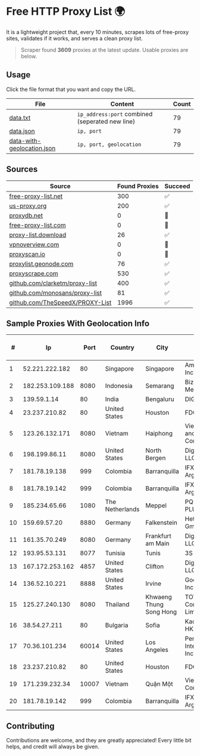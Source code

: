 
# Free HTTP Proxy List 🌍

It is a lightweight project that, every 10 minutes, scrapes lots of free-proxy sites, validates if it works, and serves a clean proxy list.


> Scraper found **3609** proxies at the latest update. Usable proxies are below.

## Usage

Click the file format that you want and copy the URL.


|File|Content|Count|
|----|-------|-----|
|[data.txt](https://raw.githubusercontent.com/themiralay/Proxy-List-World/master/data.txt)|`ip_address:port` combined (seperated new line)|79|
|[data.json](https://raw.githubusercontent.com/themiralay/Proxy-List-World/master/data.json)|`ip, port`|79|
|[data-with-geolocation.json](https://raw.githubusercontent.com/themiralay/Proxy-List-World/master/data-with-geolocation.json)|`ip, port, geolocation`|79|

## Sources

|Source|Found Proxies|Succeed|
|------|-------------|-------|
|[free-proxy-list.net](https://free-proxy-list.net)|300|✅|
|[us-proxy.org](https://www.us-proxy.org)|200|✅|
|[proxydb.net](http://proxydb.net)|0|🚫|
|[free-proxy-list.com](https://free-proxy-list.com/?page=&port=&type%5B%5D=http&type%5B%5D=https&up_time=0&search=Search)|0|🚫|
|[proxy-list.download](https://www.proxy-list.download/HTTP)|26|✅|
|[vpnoverview.com](https://vpnoverview.com/privacy/anonymous-browsing/free-proxy-servers)|0|🚫|
|[proxyscan.io](https://www.proxyscan.io)|0|🚫|
|[proxylist.geonode.com](https://proxylist.geonode.com/api/proxy-list?limit=300&page=1&sort_by=lastChecked&sort_type=desc&protocols=http,https)|76|✅|
|[proxyscrape.com](https://api.proxyscrape.com/v2/?request=displayproxies&protocol=http&timeout=10000&country=all&ssl=all&anonymity=all)|530|✅|
|[github.com/clarketm/proxy-list](https://raw.githubusercontent.com/clarketm/proxy-list/master/proxy-list-raw.txt)|400|✅|
|[github.com/monosans/proxy-list](https://raw.githubusercontent.com/monosans/proxy-list/main/proxies/http.txt)|81|✅|
|[github.com/TheSpeedX/PROXY-List](https://raw.githubusercontent.com/TheSpeedX/PROXY-List/master/http.txt)|1996|✅|


## Sample Proxies With Geolocation Info

|#|Ip|Port|Country|City|Internet Service Provider|
|-|--|----|-------|----|-------------------------|
|1|52.221.222.182|80|Singapore|Singapore|Amazon.com, Inc.|
|2|182.253.109.188|8080|Indonesia|Semarang|Biznet Metronet|
|3|139.59.1.14|80|India|Bengaluru|DIGITALOCEAN|
|4|23.237.210.82|80|United States|Houston|FDCservers.net|
|5|123.26.132.171|8080|Vietnam|Haiphong|VietNam Post and Telecom Corporation|
|6|198.199.86.11|8080|United States|North Bergen|DigitalOcean, LLC|
|7|181.78.19.138|999|Colombia|Barranquilla|IFX Networks Argentina S.R.L|
|8|181.78.19.142|999|Colombia|Barranquilla|IFX Networks Argentina S.R.L|
|9|185.234.65.66|1080|The Netherlands|Meppel|PQ HOSTING PLUS S.R.L.|
|10|159.69.57.20|8880|Germany|Falkenstein|Hetzner Online GmbH|
|11|161.35.70.249|8080|Germany|Frankfurt am Main|DigitalOcean, LLC|
|12|193.95.53.131|8077|Tunisia|Tunis|3S INF|
|13|167.172.253.162|4857|United States|Clifton|DigitalOcean, LLC|
|14|136.52.10.221|8888|United States|Irvine|Google Fiber Inc.|
|15|125.27.240.130|8080|Thailand|Khwaeng Thung Song Hong|TOT Public Company Limited|
|16|38.54.27.211|80|Bulgaria|Sofia|Kaopu Cloud HK Limited|
|17|70.36.101.234|60014|United States|Los Angeles|Perfect International, Inc|
|18|23.237.210.82|80|United States|Houston|FDCservers.net|
|19|171.239.232.34|10007|Vietnam|Quận Một|Viettel Corporation|
|20|181.78.19.142|999|Colombia|Barranquilla|IFX Networks Argentina S.R.L|



## Contributing

Contributions are welcome, and they are greatly appreciated! Every
little bit helps, and credit will always be given.


